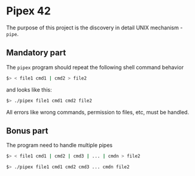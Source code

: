 # Pipex 42

The purpose of this project is the discovery in detail UNIX mechanism - `pipe`.

## Mandatory part
The `pipex` program should repeat the following shell command behavior

```sh
$> < file1 cmd1 | cmd2 > file2
```
and looks like this:
```sh
$> ./pipex file1 cmd1 cmd2 file2
```
All errors like wrong commands, permission to files, etc, must be handled.

## Bonus part
The program need to handle multiple pipes

```sh
$> < file1 cmd1 | cmd2 | cmd3 | ... | cmdn > file2

$> ./pipex file1 cmd1 cmd2 cmd3 ... cmdn file2
